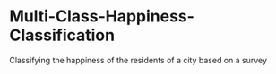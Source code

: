 # Multi-Class-Happiness-Classification
Classifying the happiness of the residents of a city based on a survey
